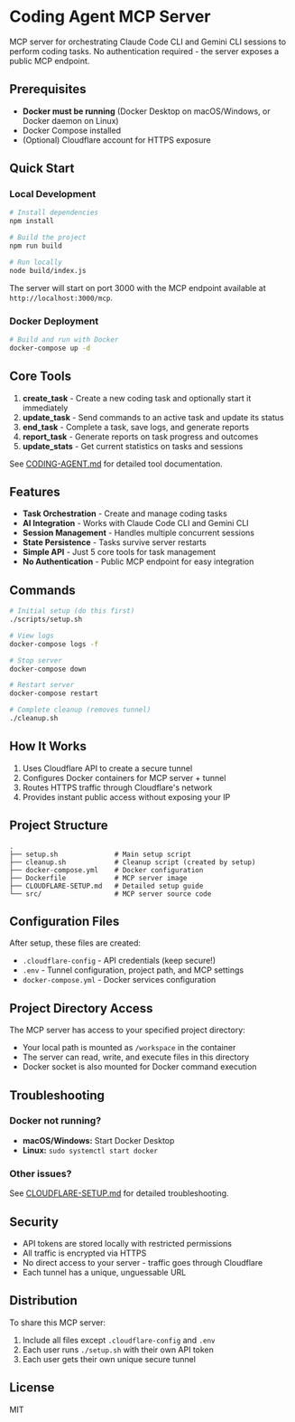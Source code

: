 # Coding Agent MCP Server

MCP server for orchestrating Claude Code CLI and Gemini CLI sessions to perform coding tasks. No authentication required - the server exposes a public MCP endpoint.

## Prerequisites

- **Docker must be running** (Docker Desktop on macOS/Windows, or Docker daemon on Linux)
- Docker Compose installed
- (Optional) Cloudflare account for HTTPS exposure

## Quick Start

### Local Development

```bash
# Install dependencies
npm install

# Build the project
npm run build

# Run locally
node build/index.js
```

The server will start on port 3000 with the MCP endpoint available at `http://localhost:3000/mcp`.

### Docker Deployment

```bash
# Build and run with Docker
docker-compose up -d
```

## Core Tools

1. **create_task** - Create a new coding task and optionally start it immediately
2. **update_task** - Send commands to an active task and update its status
3. **end_task** - Complete a task, save logs, and generate reports
4. **report_task** - Generate reports on task progress and outcomes
5. **update_stats** - Get current statistics on tasks and sessions

See [CODING-AGENT.md](CODING-AGENT.md) for detailed tool documentation.

## Features

- **Task Orchestration** - Create and manage coding tasks
- **AI Integration** - Works with Claude Code CLI and Gemini CLI
- **Session Management** - Handles multiple concurrent sessions
- **State Persistence** - Tasks survive server restarts
- **Simple API** - Just 5 core tools for task management
- **No Authentication** - Public MCP endpoint for easy integration

## Commands

```bash
# Initial setup (do this first)
./scripts/setup.sh

# View logs
docker-compose logs -f

# Stop server
docker-compose down

# Restart server
docker-compose restart

# Complete cleanup (removes tunnel)
./cleanup.sh
```

## How It Works

1. Uses Cloudflare API to create a secure tunnel
2. Configures Docker containers for MCP server + tunnel
3. Routes HTTPS traffic through Cloudflare's network
4. Provides instant public access without exposing your IP

## Project Structure

```
.
├── setup.sh              # Main setup script
├── cleanup.sh            # Cleanup script (created by setup)
├── docker-compose.yml    # Docker configuration
├── Dockerfile            # MCP server image
├── CLOUDFLARE-SETUP.md   # Detailed setup guide
└── src/                  # MCP server source code
```

## Configuration Files

After setup, these files are created:

- `.cloudflare-config` - API credentials (keep secure!)
- `.env` - Tunnel configuration, project path, and MCP settings
- `docker-compose.yml` - Docker services configuration

## Project Directory Access

The MCP server has access to your specified project directory:
- Your local path is mounted as `/workspace` in the container
- The server can read, write, and execute files in this directory
- Docker socket is also mounted for Docker command execution

## Troubleshooting

### Docker not running?
- **macOS/Windows:** Start Docker Desktop
- **Linux:** `sudo systemctl start docker`

### Other issues?
See [CLOUDFLARE-SETUP.md](CLOUDFLARE-SETUP.md) for detailed troubleshooting.

## Security

- API tokens are stored locally with restricted permissions
- All traffic is encrypted via HTTPS
- No direct access to your server - traffic goes through Cloudflare
- Each tunnel has a unique, unguessable URL

## Distribution

To share this MCP server:
1. Include all files except `.cloudflare-config` and `.env`
2. Each user runs `./setup.sh` with their own API token
3. Each user gets their own unique secure tunnel

## License

MIT